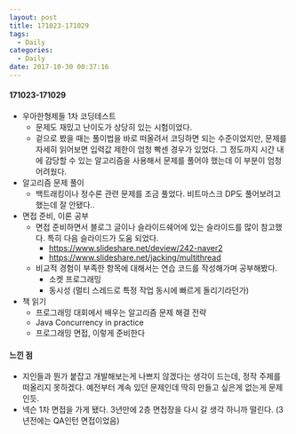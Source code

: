 ```yaml
---
layout: post
title: 171023-171029
tags:
  - Daily
categories:
  - Daily
date: 2017-10-30 00:37:16
---
```


#### 171023-171029

*   우아한형제들 1차 코딩테스트
    *   문제도 재밌고 난이도가 상당히 있는 시험이었다.
    *   겉으로 봤을 때는 풀이법을 바로 떠올려서 코딩하면 되는 수준이었지만, 문제를 자세히 읽어보면 입력값 제한이 엄청 빡센 경우가 있었다. 그 정도까지 시간 내에 감당할 수 있는 알고리즘을 사용해서 문제를 풀어야 했는데 이 부분이 엄청 어려웠다.
*   알고리즘 문제 풀이
    *   백트래킹이나 정수론 관련 문제를 조금 풀었다. 비트마스크 DP도 풀어보려고 했는데 잘 안됐다..
*   면접 준비, 이론 공부
    *   면접 준비하면서 블로그 글이나 슬라이드쉐어에 있는 슬라이드를 많이 참고했다. 특히 다음 슬라이드가 도움 되었다.
        *   https://www.slideshare.net/deview/242-naver2
        *   https://www.slideshare.net/jacking/multithread
    *   비교적 경험이 부족한 항목에 대해서는 연습 코드를 작성해가며 공부해봤다.
        *   소켓 프로그래밍
        *   동시성 (멀티 스레드로 특정 작업 동시에 빠르게 돌리기라던가)
*   책 읽기
    *   프로그래밍 대회에서 배우는 알고리즘 문제 해결 전략
    *   Java Concurrency in practice
    *   프로그래밍 면접, 이렇게 준비한다

#### 느낀 점

*   지인들과 뭔가 붙잡고 개발해보는게 나쁘지 않겠다는 생각이 드는데, 정작 주제를 떠올리지 못하겠다.
    예전부터 계속 있던 문제인데 딱히 만들고 싶은게 없는게 문제인듯.
*   넥슨 1차 면접을 가게 됐다. 3년만에 2층 면접장을 다시 갈 생각 하니까 떨린다. (3년전에는 QA인턴 면접이었음)
